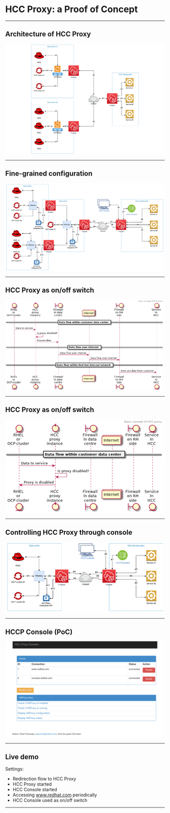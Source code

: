 # HCC Proxy: a Proof of Concept

---

## Architecture of HCC Proxy

![full image](images/hccp_basic.png)

---

## Fine-grained configuration

![full image](images/hccp_tree.png)

---

## HCC Proxy as on/off switch

![full image](images/hccp_enabled_state.png)

---

## HCC Proxy as on/off switch

![full image](images/hccp_disabled_state.png)

---

## Controlling HCC Proxy through console

![full image](images/hccp_on_off.png)

---

## HCCP Console (PoC)

![full image](images/hccp_console.png)

---

## Live demo

Settings:

* Redirection flow to HCC Proxy
* HCC Proxy started
* HCC Console started
* Accessing www.redhat.com periodically
* HCC Console used as on/off switch

---

